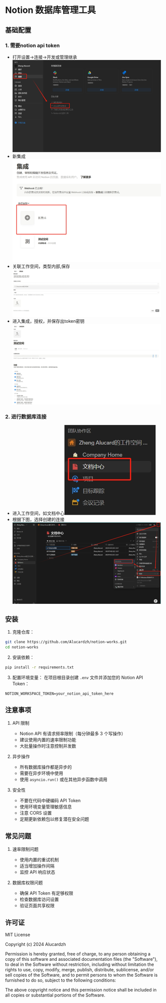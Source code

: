 # Notion 数据库管理工具

## 基础配置  

### 1. 需要notion api token  

- 打开设置->连接->开发或管理继承![打开设置->连接->开发或管理继承](./images/微信截图_20250413141918.png)
- 新集成![新集成](./images/微信截图_20250413142414.png)
- 关联工作空间，类型内部,保存![关联工作空间，类型内部](./images/微信截图_20250413142336.png)
- 进入集成，授权，并保存出token密钥![进入集成，授权，并保存出token密钥](./images/微信截图_20250413142506.png)

### 2. 进行数据库连接  

- 进入工作空间，如文档中心![进入工作空间，如文档中心](./images/微信截图_20250413142711.png)
- 根据下图，选择创建的连接![根据下图，选择创建的连接](./images/微信截图_20250413142820.png)

## 安装

1. 克隆仓库：
```bash
git clone https://github.com/Alucardzh/notion-works.git
cd notion-works
```

2. 安装依赖：
```bash
pip install -r requirements.txt
```

3. 配置环境变量：
在项目根目录创建 `.env` 文件并添加您的 Notion API Token：
```env
NOTION_WORKSPACE_TOKEN=your_notion_api_token_here
```

## 注意事项

1. API 限制
   - Notion API 有请求频率限制（每分钟最多 3 个写操作）
   - 建议使用内置的速率限制功能
   - 大批量操作时注意控制并发数

2. 异步操作
   - 所有数据库操作都是异步的
   - 需要在异步环境中使用
   - 使用 `asyncio.run()` 或在其他异步函数中调用

3. 安全性
   - 不要在代码中硬编码 API Token
   - 使用环境变量管理敏感信息
   - 注意 CORS 设置
   - 定期更新依赖包以修复潜在安全问题

## 常见问题

1. 速率限制问题
   - 使用内置的重试机制
   - 适当增加操作间隔
   - 监控 API 响应状态

2. 数据库权限问题
   - 确保 API Token 有足够权限
   - 检查数据库访问设置
   - 验证页面共享权限

## 许可证

MIT License

Copyright (c) 2024 Alucardzh

Permission is hereby granted, free of charge, to any person obtaining a copy
of this software and associated documentation files (the "Software"), to deal
in the Software without restriction, including without limitation the rights
to use, copy, modify, merge, publish, distribute, sublicense, and/or sell
copies of the Software, and to permit persons to whom the Software is
furnished to do so, subject to the following conditions:

The above copyright notice and this permission notice shall be included in all
copies or substantial portions of the Software.
